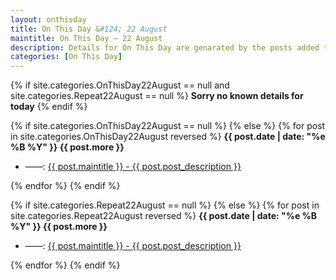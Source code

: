 ```yaml
---
layout: onthisday
title: On This Day &#124; 22 August
maintitle: On This Day — 22 August
description: Details for On This Day are genarated by the posts added to the website so the content is subject to changes/updates over time.
categories: [On This Day]
---
```


{% if site.categories.OnThisDay22August == null and site.categories.Repeat22August == null %}
<strong>Sorry no known details for today</strong>
{% endif %}

{% if site.categories.OnThisDay22August == null %}
{% else %}
{% for post in site.categories.OnThisDay22August reversed %}
<strong>{{ post.date | date: "%e %B %Y" }} {{ post.more }}</strong>
<ul>
<li> ——: <a href="{{ post.url }}">{{ post.maintitle }} - {{ post.post_description }}</a></li>
</ul>
{% endfor %}
{% endif %}

{% if site.categories.Repeat22August == null %}
{% else %}
{% for post in site.categories.Repeat22August reversed %}
<strong>{{ post.date | date: "%e %B %Y" }} {{ post.more }}</strong>
<ul>
<li> ——: <a href="{{ post.url }}">{{ post.maintitle }} - {{ post.post_description }}</a></li>
</ul>
{% endfor %}
{% endif %}
